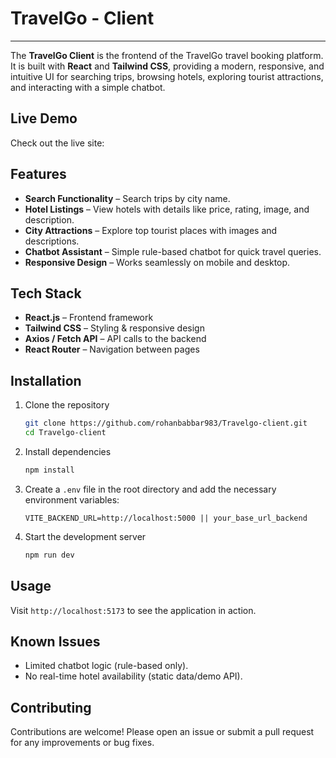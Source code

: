 # TravelGo - Client
---

The **TravelGo Client** is the frontend of the TravelGo travel booking platform.  
It is built with **React** and **Tailwind CSS**, providing a modern, responsive, and intuitive UI for searching trips, browsing hotels, exploring tourist attractions, and interacting with a simple chatbot.

## Live Demo

Check out the live site: 

## Features

- **Search Functionality** – Search trips by city name.  
- **Hotel Listings** – View hotels with details like price, rating, image, and description.  
- **City Attractions** – Explore top tourist places with images and descriptions.  
- **Chatbot Assistant** – Simple rule-based chatbot for quick travel queries.  
- **Responsive Design** – Works seamlessly on mobile and desktop.
  
## Tech Stack

- **React.js** – Frontend framework  
- **Tailwind CSS** – Styling & responsive design  
- **Axios / Fetch API** – API calls to the backend  
- **React Router** – Navigation between pages

## Installation

1. Clone the repository
    ```bash
    git clone https://github.com/rohanbabbar983/Travelgo-client.git
    cd Travelgo-client
    ```

2. Install dependencies
    ```bash
    npm install
    ```

3. Create a `.env` file in the root directory and add the necessary environment variables:
    ```env
    VITE_BACKEND_URL=http://localhost:5000 || your_base_url_backend
    ```

4. Start the development server
    ```bash
    npm run dev
    ```

## Usage

Visit `http://localhost:5173` to see the application in action.

## Known Issues

- Limited chatbot logic (rule-based only).
- No real-time hotel availability (static data/demo API).

## Contributing

Contributions are welcome! Please open an issue or submit a pull request for any improvements or bug fixes.

